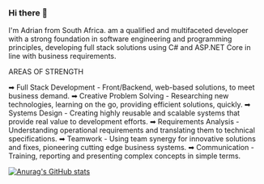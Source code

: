 ### Hi there 👋

I'm Adrian from South Africa. am a qualified and multifaceted developer with a strong foundation in software engineering and programming principles, developing full stack solutions using C# and ASP.NET Core in line with business requirements. 

AREAS OF STRENGTH

➡ Full Stack Development - Front/Backend, web-based solutions, to meet business demand.
➡ Creative Problem Solving - Researching new technologies, learning on the go, providing efficient solutions, quickly.
➡ Systems Design - Creating highly reusable and scalable systems that provide real value to development efforts.
➡ Requirements Analysis - Understanding operational requirements and translating them to technical specifications.
➡ Teamwork - Using team synergy for innovative solutions and fixes, pioneering cutting edge business systems.
➡ Communication - Training, reporting and presenting complex concepts in simple terms.

[![Anurag's GitHub stats](https://github-readme-stats.vercel.app/api?username=AdrianDrizzy)](https://github.com/anuraghazra/github-readme-stats)
